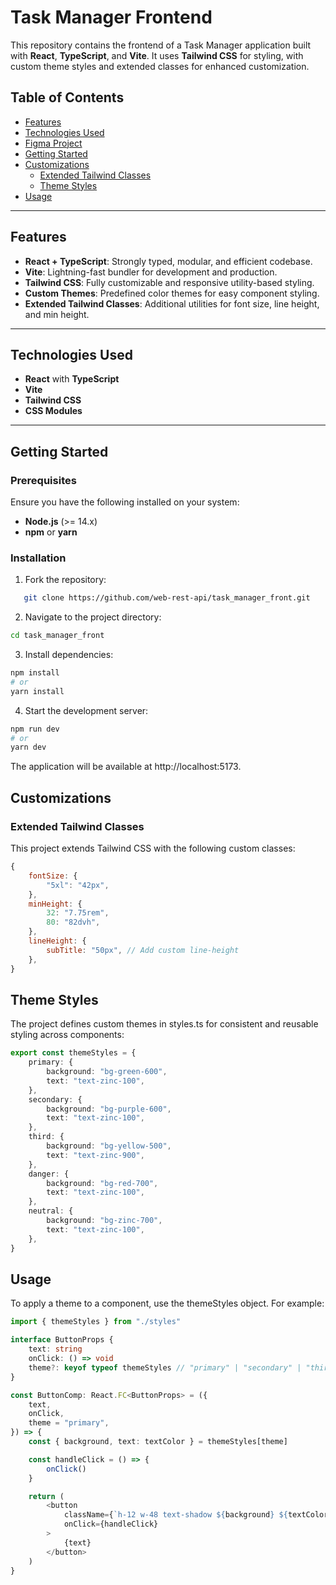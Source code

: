 # Task Manager Frontend

This repository contains the frontend of a Task Manager application built with **React**, **TypeScript**, and **Vite**. It uses **Tailwind CSS** for styling, with custom theme styles and extended classes for enhanced customization.

## Table of Contents

- [Features](#features)
- [Technologies Used](#technologies-used)
- [Figma Project](https://www.figma.com/design/aFEH6jqcFX6R2rRoyNoosQ/task-management?node-id=0-1&node-type=canvas&t=HmjiyCaPiORA2YFN-0)
- [Getting Started](#getting-started)
- [Customizations](#customizations)
  - [Extended Tailwind Classes](#extended-tailwind-classes)
  - [Theme Styles](#theme-styles)
- [Usage](#usage)

---

## Features

- **React + TypeScript**: Strongly typed, modular, and efficient codebase.
- **Vite**: Lightning-fast bundler for development and production.
- **Tailwind CSS**: Fully customizable and responsive utility-based styling.
- **Custom Themes**: Predefined color themes for easy component styling.
- **Extended Tailwind Classes**: Additional utilities for font size, line height, and min height.

---

## Technologies Used

- **React** with **TypeScript**
- **Vite**
- **Tailwind CSS**
- **CSS Modules**

---

## Getting Started

### Prerequisites

Ensure you have the following installed on your system:

- **Node.js** (>= 14.x)
- **npm** or **yarn**

### Installation

1. Fork the repository:

```bash
   git clone https://github.com/web-rest-api/task_manager_front.git
```

2. Navigate to the project directory:

```bash
cd task_manager_front
```

3. Install dependencies:

```bash
npm install
# or
yarn install
```

4. Start the development server:

```bash
npm run dev
# or
yarn dev
```

The application will be available at http://localhost:5173.

## Customizations

### Extended Tailwind Classes

This project extends Tailwind CSS with the following custom classes:

```javascript
{
	fontSize: {
		"5xl": "42px",
	},
	minHeight: {
		32: "7.75rem",
		80: "82dvh",
	},
	lineHeight: {
		subTitle: "50px", // Add custom line-height
	},
}
```

## Theme Styles

The project defines custom themes in styles.ts for consistent and reusable styling across components:

```typescript
export const themeStyles = {
	primary: {
		background: "bg-green-600",
		text: "text-zinc-100",
	},
	secondary: {
		background: "bg-purple-600",
		text: "text-zinc-100",
	},
	third: {
		background: "bg-yellow-500",
		text: "text-zinc-900",
	},
	danger: {
		background: "bg-red-700",
		text: "text-zinc-100",
	},
	neutral: {
		background: "bg-zinc-700",
		text: "text-zinc-100",
	},
}
```

## Usage

To apply a theme to a component, use the themeStyles object. For example:

```typescript
import { themeStyles } from "./styles"

interface ButtonProps {
	text: string
	onClick: () => void
	theme?: keyof typeof themeStyles // "primary" | "secondary" | "third" | "danger" | "neutral"
}

const ButtonComp: React.FC<ButtonProps> = ({
	text,
	onClick,
	theme = "primary",
}) => {
	const { background, text: textColor } = themeStyles[theme]

	const handleClick = () => {
		onClick()
	}

	return (
		<button
			className={`h-12 w-48 text-shadow ${background} ${textColor}`}
			onClick={handleClick}
		>
			{text}
		</button>
	)
}
```
